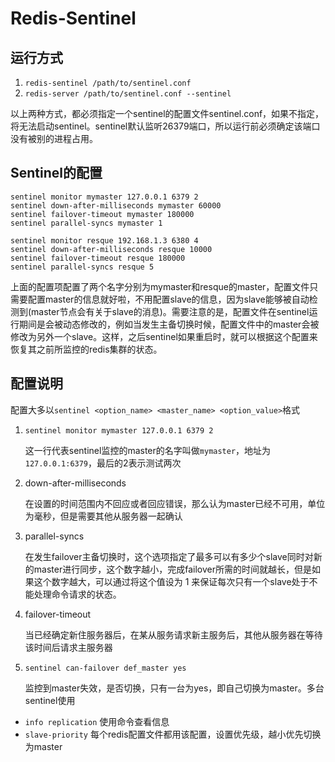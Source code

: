 # Redis-Sentinel

## 运行方式

1. `redis-sentinel /path/to/sentinel.conf`
2. `redis-server /path/to/sentinel.conf --sentinel`

以上两种方式，都必须指定一个sentinel的配置文件sentinel.conf，如果不指定，将无法启动sentinel。sentinel默认监听26379端口，所以运行前必须确定该端口没有被别的进程占用。

## Sentinel的配置

```
sentinel monitor mymaster 127.0.0.1 6379 2
sentinel down-after-milliseconds mymaster 60000
sentinel failover-timeout mymaster 180000
sentinel parallel-syncs mymaster 1

sentinel monitor resque 192.168.1.3 6380 4
sentinel down-after-milliseconds resque 10000
sentinel failover-timeout resque 180000
sentinel parallel-syncs resque 5
```

上面的配置项配置了两个名字分别为mymaster和resque的master，配置文件只需要配置master的信息就好啦，不用配置slave的信息，因为slave能够被自动检测到(master节点会有关于slave的消息)。需要注意的是，配置文件在sentinel运行期间是会被动态修改的，例如当发生主备切换时候，配置文件中的master会被修改为另外一个slave。这样，之后sentinel如果重启时，就可以根据这个配置来恢复其之前所监控的redis集群的状态。

## 配置说明

配置大多以`sentinel <option_name> <master_name> <option_value>`格式

1. `sentinel monitor mymaster 127.0.0.1 6379 2`

   这一行代表sentinel监控的master的名字叫做`mymaster`，地址为`127.0.0.1:6379`，最后的2表示测试两次

2. down-after-milliseconds 

   在设置的时间范围内不回应或者回应错误，那么认为master已经不可用，单位为毫秒，但是需要其他从服务器一起确认

3. parallel-syncs

   在发生failover主备切换时，这个选项指定了最多可以有多少个slave同时对新的master进行同步，这个数字越小，完成failover所需的时间就越长，但是如果这个数字越大，可以通过将这个值设为 1 来保证每次只有一个slave处于不能处理命令请求的状态。

4. failover-timeout

   当已经确定新住服务器后，在某从服务请求新主服务后，其他从服务器在等待该时间后请求主服务器

5. `sentinel can-failover def_master yes` 

    监控到master失效，是否切换，只有一台为yes，即自己切换为master。多台sentinel使用

* `info replication` 使用命令查看信息
* `slave-priority` 每个redis配置文件都用该配置，设置优先级，越小优先切换为master

 







